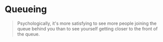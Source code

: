 # Queueing

> Psychologically, it's more satisfying to see more people joining the queue
behind you than to see yourself getting closer to the front of the queue.
